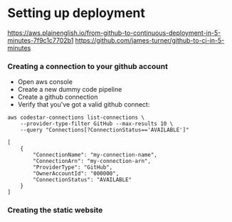 # Setting up deployment
https://aws.plainenglish.io/from-github-to-continuous-deployment-in-5-minutes-7f9c1c7702b1
https://github.com/james-turner/github-to-ci-in-5-minutes

### Creating a connection to your github account
- Open aws console
- Create a new dummy code pipeline
- Create a github connection
- Verify that you've got a valid github connect:
```
aws codestar-connections list-connections \
    --provider-type-filter GitHub --max-results 10 \
    --query "Connections[?ConnectionStatus=='AVAILABLE']"

[
    {
        "ConnectionName": "my-connection-name",
        "ConnectionArn": "my-connection-arn",
        "ProviderType": "GitHub",
        "OwnerAccountId": "000000",
        "ConnectionStatus": "AVAILABLE"
    }
]
```

### Creating the static website



